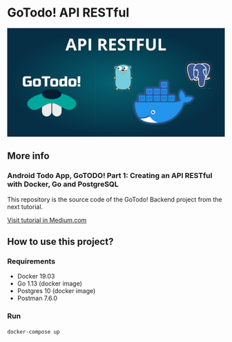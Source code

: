 # GoTodo! API RESTful

![Frontpage](images/frontimage.png)

## More info

### Android Todo App, GoTODO! Part 1: Creating an API RESTful with Docker, Go and PostgreSQL

This repository is the source code of the GoTodo! Backend project from the next tutorial.

[Visit tutorial in Medium.com](https://medium.com/@carloslopez_19744/adroid-todo-app-gotodo-part-1-creating-an-api-restful-with-docker-go-and-postgresql-beceddcb4364?source=friends_link&sk=ca6d7ca9f010c7e8bd2b69001fb75e37)

## How to use this project?

### Requirements
* Docker 19.03
* Go 1.13 (docker image)
* Postgres 10 (docker image)
* Postman 7.6.0 

### Run

``` docker-compose up ```
